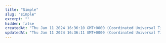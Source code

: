 ```yaml
---
title: "Simple"
slug: "simple"
excerpt: ""
hidden: false
createdAt: "Thu Jan 11 2024 16:36:10 GMT+0000 (Coordinated Universal Time)"
updatedAt: "Thu Jan 11 2024 16:36:11 GMT+0000 (Coordinated Universal Time)"
---
```

